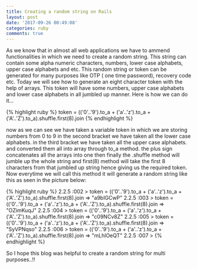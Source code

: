 ```yaml
---
title: Creating a random string on Rails
layout: post
date: '2017-09-26 00:49:08'
categories: ruby
comments: true
---
```


As we know that in almost all web applications we have to ammend functionalities in which we need to create a random string.
This string can contain some alpha numeric characters, numbers, lower case alphabets, upper case alphabets and etc.
This random string or token can be generated for many purposes like OTP ( one time password), recovery code etc.
Today we will see how to generate an eight character token with the help of arrays.
This token will have some numbers, upper case alphabets and lower case alphabets in all jumbled up manner.
Here is how we can do it...

{% highlight ruby %}
token = (('0'..'9').to_a + ('a'..'z').to_a + ('A'..'Z').to_a).shuffle.first(8).join
{% endhighlight %}

now as we can see we have taken a variable token in which we are storing numbers from 0 to 9
in the second bracket we have taken all the lower case alphabets.
in the third bracket we have taken all the upper case alphabets.
and converted them all into array through to_a method.
the plus sign concatenates all the arrays into one
then finally the .shuffle method will jumble up the whole string 
and first(8) method will take the first 8 characters from that jumbled up string hence giving us the required token.
Now everytime we will call this method it will generate a random string like this as seen in the picture below:

{% highlight ruby %}
2.2.5 :002 > token = (('0'..'9').to_a + ('a'..'z').to_a + ('A'..'Z').to_a).shuffle.first(8).join
 => "a9bIGCwP" 
2.2.5 :003 > token = (('0'..'9').to_a + ('a'..'z').to_a + ('A'..'Z').to_a).shuffle.first(8).join
 => "OZimKuqJ" 
2.2.5 :004 > token = (('0'..'9').to_a + ('a'..'z').to_a + ('A'..'Z').to_a).shuffle.first(8).join
 => "c09NCv8Z" 
2.2.5 :005 > token = (('0'..'9').to_a + ('a'..'z').to_a + ('A'..'Z').to_a).shuffle.first(8).join
 => "SyVPNqso" 
2.2.5 :006 > token = (('0'..'9').to_a + ('a'..'z').to_a + ('A'..'Z').to_a).shuffle.first(8).join
 => "mLhlOeQT" 
2.2.5 :007 > 
{% endhighlight %}


So I hope this blog was helpful to create a random string for multi purposes..!!